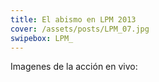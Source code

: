 ```yaml
---
title: El abismo en LPM 2013
cover: /assets/posts/LPM_07.jpg
swipebox: LPM_
---
```

Imagenes de la acción en vivo:
